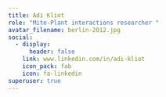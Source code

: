 ```yaml
---
title: Adi Kliot
role: "Mite-Plant interactions researcher "
avatar_filename: berlin-2012.jpg
social:
  - display:
      header: false
    link: www.linkedin.com/in/adi-kliot
    icon_pack: fab
    icon: fa-linkedin
superuser: true
---
```

